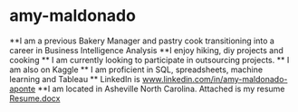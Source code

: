 # amy-maldonado
**I am a previous Bakery Manager and pastry cook transitioning into a career in Business Intelligence Analysis
**I enjoy hiking, diy projects and cooking
** I am currently looking to participate in outsourcing projects.
** I am also on Kaggle 
** I am proficient in SQL, spreadsheets, machine learning and Tableau
** LinkedIn is www.linkedin.com/in/amy-maldonado-aponte
**I am located in Asheville North Carolina.
Attached is my resume 
[Resume.docx](https://github.com/amely314/amy-maldonado/files/14911607/Resume.docx)
